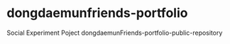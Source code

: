 # dongdaemunfriends-portfolio
Social Experiment Poject dongdaemunFriends-portfolio-public-repository
